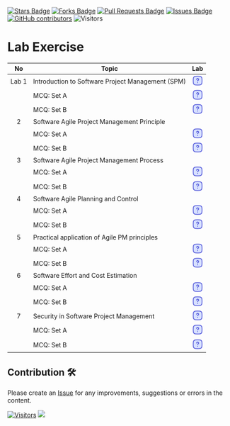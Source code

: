 <a href="https://github.com/drshahizan/project-management/stargazers"><img src="https://img.shields.io/github/stars/drshahizan/project-management" alt="Stars Badge"/></a>
<a href="https://github.com/drshahizan/project-management/network/members"><img src="https://img.shields.io/github/forks/drshahizan/project-management" alt="Forks Badge"/></a>
<a href="https://github.com/drshahizan/project-management/pulls"><img src="https://img.shields.io/github/issues-pr/drshahizan/project-management" alt="Pull Requests Badge"/></a>
<a href="https://github.com/drshahizan/project-management"><img src="https://img.shields.io/github/issues/drshahizan/project-management" alt="Issues Badge"/></a>
<a href="https://github.com/drshahizan/project-management/graphs/contributors"><img alt="GitHub contributors" src="https://img.shields.io/github/contributors/drshahizan/project-management?color=2b9348"></a>
![Visitors](https://api.visitorbadge.io/api/visitors?path=https%3A%2F%2Fgithub.com%2Fdrshahizan%2Fproject-management&labelColor=%23d9e3f0&countColor=%23697689&style=flat)

# Lab Exercise

| No | Topic | Lab | 
| :-----: | ----- | :------: | 
| Lab 1 | Introduction to Software Project Management (SPM) | <a href="mcq_week1a.md"><img src="../images/question.svg" width="24px" height="24px"></a> |
|  | MCQ: Set A | <a href="mcq_week1a.md"><img src="../images/question.svg" width="24px" height="24px"></a> | <a href="./materials/notes/n1aa.md"><img src="../images/answer.png" width="24px" height="24px"></a> |
|  | MCQ: Set B | <a href="./materials/notes/n1bq.md"><img src="../images/question.svg" width="24px" height="24px"></a> | <a href="./materials/notes/n1ba.md"><img src="../images/answer.png" width="24px" height="24px"></a> |
| 2 | Software Agile Project Management Principle |  |
|  | MCQ: Set A | <a href="mcq_week2a.md"><img src="../images/question.svg" width="24px" height="24px"></a> | <a href="./materials/notes/n2aa.md"><img src="../images/answer.png" width="24px" height="24px"></a> |
|  | MCQ: Set B | <a href="./materials/notes/n2bq.md"><img src="../images/question.svg" width="24px" height="24px"></a> | <a href="./materials/notes/n2ba.md"><img src="../images/answer.png" width="24px" height="24px"></a> |
| 3 | Software Agile Project Management Process |  |
|  | MCQ: Set A | <a href="mcq_week3a.md"><img src="../images/question.svg" width="24px" height="24px"></a> | <a href="./materials/notes/n3aa.md"><img src="../images/answer.png" width="24px" height="24px"></a> |
|  | MCQ: Set B | <a href="./materials/notes/n3bq.md"><img src="../images/question.svg" width="24px" height="24px"></a> | <a href="./materials/notes/n3ba.md"><img src="../images/answer.png" width="24px" height="24px"></a> |
| 4 | Software Agile Planning and Control |  |
|  | MCQ: Set A | <a href="mcq_week4a.md"><img src="../images/question.svg" width="24px" height="24px"></a> | <a href="./materials/notes/n4aa.md"><img src="../images/answer.png" width="24px" height="24px"></a> |
|  | MCQ: Set B | <a href="./materials/notes/n4bq.md"><img src="../images/question.svg" width="24px" height="24px"></a> | <a href="./materials/notes/n4ba.md"><img src="../images/answer.png" width="24px" height="24px"></a> |
| 5 | Practical application of Agile PM principles |  |
|  | MCQ: Set A | <a href="mcq_week5a.md"><img src="../images/question.svg" width="24px" height="24px"></a> | <a href="./materials/notes/n5aa.md"><img src="../images/answer.png" width="24px" height="24px"></a> |
|  | MCQ: Set B | <a href="./materials/notes/n5bq.md"><img src="../images/question.svg" width="24px" height="24px"></a> | <a href="./materials/notes/n5ba.md"><img src="../images/answer.png" width="24px" height="24px"></a> |
| 6 | Software Effort and Cost Estimation |  |
|  | MCQ: Set A | <a href="mcq_week6a.md"><img src="../images/question.svg" width="24px" height="24px"></a> | <a href="./materials/notes/n6aa.md"><img src="../images/answer.png" width="24px" height="24px"></a> |
|  | MCQ: Set B | <a href="./materials/notes/n6bq.md"><img src="../images/question.svg" width="24px" height="24px"></a> | <a href="./materials/notes/n6ba.md"><img src="../images/answer.png" width="24px" height="24px"></a> |
| 7 | Security in Software Project Management | <a href="./materials/notes/contoh/readme.md"><img src="../images/question.svg" width="24px" height="24px"></a> |
|  | MCQ: Set A | <a href="mcq_week7a.md"><img src="../images/question.svg" width="24px" height="24px"></a> | <a href="./materials/notes/n6aa.md"><img src="../images/answer.png" width="24px" height="24px"></a> |
|  | MCQ: Set B | <a href="./materials/notes/n6bq.md"><img src="../images/question.svg" width="24px" height="24px"></a> | <a href="./materials/notes/n6ba.md"><img src="../images/answer.png" width="24px" height="24px"></a> |



## Contribution 🛠️
Please create an [Issue](https://github.com/drshahizan/project-management/issues) for any improvements, suggestions or errors in the content.

[![Visitors](https://api.visitorbadge.io/api/visitors?path=https%3A%2F%2Fgithub.com%2Fdrshahizan&labelColor=%23697689&countColor=%23555555&style=plastic)](https://visitorbadge.io/status?path=https%3A%2F%2Fgithub.com%2Fdrshahizan)
![](https://hit.yhype.me/github/profile?user_id=81284918)



